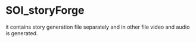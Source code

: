 # SOI_storyForge
it contains story generation file separately and in other file video and audio is generated.
